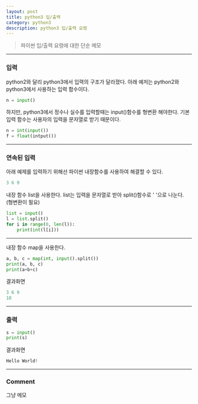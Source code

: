 ```yaml
---
layout: post
title: python3 입/출력
category: python3
description: python3 입/출력 요령
---
```


> 파이썬 입/출력 요령에 대한 단순 메모

<!--description-->

-----------------------

### 입력

python2와 달리 python3에서 입력의 구조가 달라졌다. 아래 예저는 python2와 python3에서 사용하는 입력 함수이다.
```python
n = input()
```
하지만, python3에서 정수나 실수를 입력할때는 input()함수를 형변환 해야한다.<span class="olive"> 기본 입력 함수는 사용자의 입력을 문자열로 받기 때문이다.</span>
```python
n = int(input())
f = float(intput())
```
-----------------------

### 연속된 입력

아래 예제를 입력하기 위해선 파이썬 내장함수를 사용하여 해결할 수 있다.
```python
3 6 9
```

내장 함수 list을 사용한다. list는 입력을 문자열로 받아 split()함수로 ' '으로 나눈다. (형변환이 필요)
```python
list = input()
l = list.split()
for i in range(0, len(l)):
    print(int(l[i]))
```

-----------------------

내장 함수 map을 사용한다.
```python
a, b, c = map(int, input().split())
print(a, b, c)
print(a+b+c)
```
<span class="olive">결과화면</span>
```python
3 6 9
18
```
-----------------------

### 출력

```python
s = input()
print(s)

```
<span class="olive">결과화면</span>
```python
Hello World!
```

-----------------------

### Comment

그냥 메모
